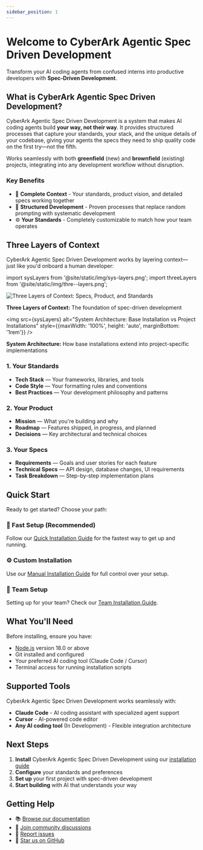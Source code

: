 ```yaml
---
sidebar_position: 1
---
```


# Welcome to CyberArk Agentic Spec Driven Development

Transform your AI coding agents from confused interns into productive developers with **Spec-Driven Development**.

## What is CyberArk Agentic Spec Driven Development?

CyberArk Agentic Spec Driven Development is a system that makes AI coding agents build **your way, not their way**. It provides structured processes that capture your standards, your stack, and the unique details of your codebase, giving your agents the specs they need to ship quality code on the first try—not the fifth.

Works seamlessly with both **greenfield** (new) and **brownfield** (existing) projects, integrating into any development workflow without disruption.

### Key Benefits

- 🎯 **Complete Context** - Your standards, product vision, and detailed specs working together
- 🔄 **Structured Development** - Proven processes that replace random prompting with systematic development
- ⚙️ **Your Standards** - Completely customizable to match how your team operates

## Three Layers of Context

CyberArk Agentic Spec Driven Development works by layering context—just like you'd onboard a human developer:

import sysLayers from '@site/static/img/sys-layers.png';
import threeLayers from '@site/static/img/thre--layers.png';

<div style={{textAlign: 'center', marginBottom: '2rem'}}>
  <img src={threeLayers} alt="Three Layers of Context: Specs, Product, and Standards" style={{maxWidth: '100%', height: 'auto'}} />
  <p style={{fontSize: '0.9em', color: '#666'}}>
    <strong>Three Layers of Context:</strong> The foundation of spec-driven development
  </p>
  
  <img src={sysLayers} alt="System Architecture: Base Installation vs Project Installations" style={{maxWidth: '100%', height: 'auto', marginBottom: '1rem'}} />
  <p style={{fontSize: '0.9em', color: '#666', marginBottom: '2rem'}}>
    <strong>System Architecture:</strong> How base installations extend into project-specific implementations
  </p>
</div>

### 1. Your Standards
- **Tech Stack** — Your frameworks, libraries, and tools
- **Code Style** — Your formatting rules and conventions
- **Best Practices** — Your development philosophy and patterns

### 2. Your Product
- **Mission** — What you're building and why
- **Roadmap** — Features shipped, in progress, and planned
- **Decisions** — Key architectural and technical choices

### 3. Your Specs
- **Requirements** — Goals and user stories for each feature
- **Technical Specs** — API design, database changes, UI requirements
- **Task Breakdown** — Step-by-step implementation plans

## Quick Start

Ready to get started? Choose your path:

### 🚀 Fast Setup (Recommended)
Follow our [Quick Installation Guide](/docs/installation/quick-start) for the fastest way to get up and running.

### ⚙️ Custom Installation
Use our [Manual Installation Guide](/docs/installation/manual) for full control over your setup.

### 👥 Team Setup
Setting up for your team? Check our [Team Installation Guide](/docs/installation/team-setup).

## What You'll Need

Before installing, ensure you have:

- [Node.js](https://nodejs.org/en/download/) version 18.0 or above
- Git installed and configured
- Your preferred AI coding tool (Claude Code / Cursor)
- Terminal access for running installation scripts

## Supported Tools

CyberArk Agentic Spec Driven Development works seamlessly with:

- **Claude Code** - AI coding assistant with specialized agent support
- **Cursor** - AI-powered code editor
- **Any AI coding tool** (In Development) - Flexible integration architecture

## Next Steps

1. **Install** CyberArk Agentic Spec Driven Development using our [installation guide](/docs/installation/overview)
2. **Configure** your standards and preferences
3. **Set up** your first project with spec-driven development
4. **Start building** with AI that understands your way

## Getting Help

- 📚 [Browse our documentation](/docs/installation/overview)
- 💬 [Join community discussions](https://github.com/ChenReuven/cyberark-ai-spec-os/discussions)
- 🐛 [Report issues](https://github.com/ChenReuven/cyberark-ai-spec-os/issues)
- 🌟 [Star us on GitHub](https://github.com/ChenReuven/cyberark-ai-spec-os)
